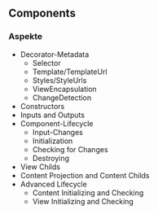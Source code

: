 ## Components

### Aspekte

* Decorator-Metadata
  * Selector
  * Template/TemplateUrl
  * Styles/StyleUrls
  * ViewEncapsulation
  * ChangeDetection
* Constructors
* Inputs and Outputs
* Component-Lifecycle
  * Input-Changes
  * Initialization
  * Checking for Changes
  * Destroying
* View Childs
* Content Projection and Content Childs
* Advanced Lifecycle
  * Content Initializing and Checking
  * View Initializing and Checking
